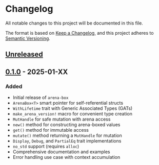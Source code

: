 # Changelog

All notable changes to this project will be documented in this file.

The format is based on [Keep a Changelog](https://keepachangelog.com/en/1.0.0/), and this project adheres to [Semantic Versioning](https://semver.org/spec/v2.0.0.html).

## [Unreleased]

## [0.1.0] - 2025-01-XX

### Added
- Initial release of `arena-box`
- `ArenaBox<T>` smart pointer for self-referential structs
- `WithLifetime` trait with Generic Associated Types (GATs)
- `make_arena_version!` macro for convenient type creation
- `MutHandle` for safe mutation with arena access
- `new()` method for constructing arena-boxed values
- `get()` method for immutable access
- `mutate()` method returning a `MutHandle` for mutation
- `Display`, `Debug`, and `PartialEq` trait implementations
- `no_std` support (requires `alloc`)
- Comprehensive documentation and examples
- Error handling use case with context accumulation

[Unreleased]: https://github.com/NiltonVolpato/arena-box/compare/v0.1.0...HEAD
[0.1.0]: https://github.com/NiltonVolpato/arena-box/releases/tag/v0.1.0
